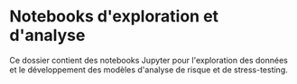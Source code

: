 # Notebooks d'exploration et d'analyse

Ce dossier contient des notebooks Jupyter pour l'exploration des données et le développement des modèles d'analyse de risque et de stress-testing.